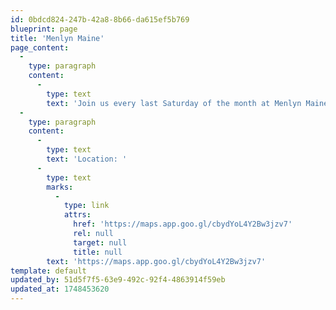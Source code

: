 ```yaml
---
id: 0bdcd824-247b-42a8-8b66-da615ef5b769
blueprint: page
title: 'Menlyn Maine'
page_content:
  -
    type: paragraph
    content:
      -
        type: text
        text: 'Join us every last Saturday of the month at Menlyn Maine Central Square from 9am to 1pm for a cozy selection of vendors in the East of Pretoria.'
  -
    type: paragraph
    content:
      -
        type: text
        text: 'Location: '
      -
        type: text
        marks:
          -
            type: link
            attrs:
              href: 'https://maps.app.goo.gl/cbydYoL4Y2Bw3jzv7'
              rel: null
              target: null
              title: null
        text: 'https://maps.app.goo.gl/cbydYoL4Y2Bw3jzv7'
template: default
updated_by: 51d5f7f5-63e9-492c-92f4-4863914f59eb
updated_at: 1748453620
---
```

